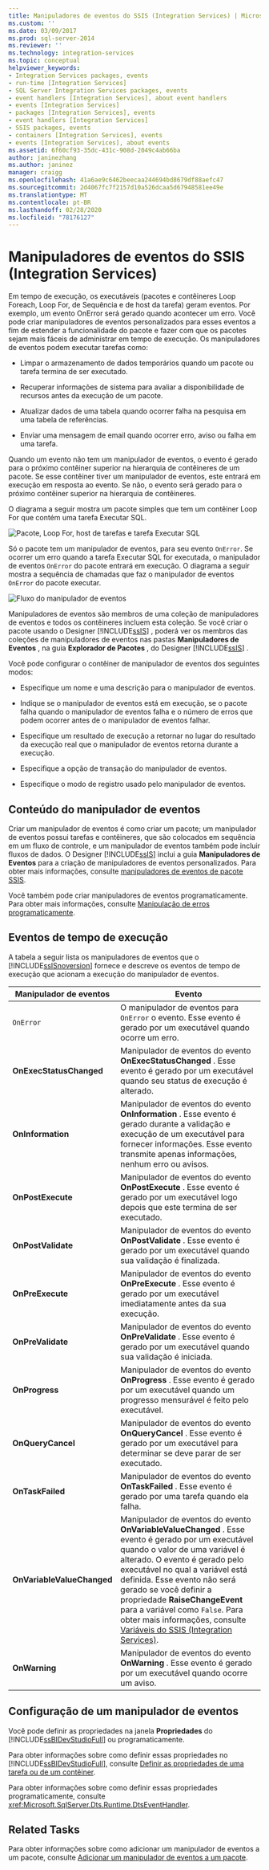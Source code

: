 ```yaml
---
title: Manipuladores de eventos do SSIS (Integration Services) | Microsoft Docs
ms.custom: ''
ms.date: 03/09/2017
ms.prod: sql-server-2014
ms.reviewer: ''
ms.technology: integration-services
ms.topic: conceptual
helpviewer_keywords:
- Integration Services packages, events
- run-time [Integration Services]
- SQL Server Integration Services packages, events
- event handlers [Integration Services], about event handlers
- events [Integration Services]
- packages [Integration Services], events
- event handlers [Integration Services]
- SSIS packages, events
- containers [Integration Services], events
- events [Integration Services], about events
ms.assetid: 6f60cf93-35dc-431c-908d-2049c4ab66ba
author: janinezhang
ms.author: janinez
manager: craigg
ms.openlocfilehash: 41a6ae9c6462beecaa244694bd8679df88aefc47
ms.sourcegitcommit: 2d4067fc7f2157d10a526dcaa5d67948581ee49e
ms.translationtype: MT
ms.contentlocale: pt-BR
ms.lasthandoff: 02/28/2020
ms.locfileid: "78176127"
---
```

# <a name="integration-services-ssis-event-handlers"></a>Manipuladores de eventos do SSIS (Integration Services)
  Em tempo de execução, os executáveis (pacotes e contêineres Loop Foreach, Loop For, de Sequência e de host da tarefa) geram eventos. Por exemplo, um evento OnError será gerado quando acontecer um erro. Você pode criar manipuladores de eventos personalizados para esses eventos a fim de estender a funcionalidade do pacote e fazer com que os pacotes sejam mais fáceis de administrar em tempo de execução. Os manipuladores de eventos podem executar tarefas como:

-   Limpar o armazenamento de dados temporários quando um pacote ou tarefa termina de ser executado.

-   Recuperar informações de sistema para avaliar a disponibilidade de recursos antes da execução de um pacote.

-   Atualizar dados de uma tabela quando ocorrer falha na pesquisa em uma tabela de referências.

-   Enviar uma mensagem de email quando ocorrer erro, aviso ou falha em uma tarefa.

 Quando um evento não tem um manipulador de eventos, o evento é gerado para o próximo contêiner superior na hierarquia de contêineres de um pacote. Se esse contêiner tiver um manipulador de eventos, este entrará em execução em resposta ao evento. Se não, o evento será gerado para o próximo contêiner superior na hierarquia de contêineres.

 O diagrama a seguir mostra um pacote simples que tem um contêiner Loop For que contém uma tarefa Executar SQL.

 ![Pacote, Loop For, host de tarefas e tarefa Executar SQL](media/mw-dts-eventhandlerpkg.gif "Pacote, Loop For, host de tarefas e tarefa Executar SQL")

 Só o pacote tem um manipulador de eventos, para seu evento `OnError`. Se ocorrer um erro quando a tarefa Executar SQL for executada, o manipulador de eventos `OnError` do pacote entrará em execução. O diagrama a seguir mostra a sequência de chamadas que faz o manipulador de eventos `OnError` do pacote executar.

 ![Fluxo do manipulador de eventos](media/mw-dts-eventhandlers.gif "Fluxo do manipulador de eventos")

 Manipuladores de eventos são membros de uma coleção de manipuladores de eventos e todos os contêineres incluem esta coleção. Se você criar o pacote usando o Designer [!INCLUDE[ssIS](../includes/ssis-md.md)] , poderá ver os membros das coleções de manipuladores de eventos nas pastas **Manipuladores de Eventos** , na guia **Explorador de Pacotes** , do Designer [!INCLUDE[ssIS](../includes/ssis-md.md)] .

 Você pode configurar o contêiner de manipulador de eventos dos seguintes modos:

-   Especifique um nome e uma descrição para o manipulador de eventos.

-   Indique se o manipulador de eventos está em execução, se o pacote falha quando o manipulador de eventos falha e o número de erros que podem ocorrer antes de o manipulador de eventos falhar.

-   Especifique um resultado de execução a retornar no lugar do resultado da execução real que o manipulador de eventos retorna durante a execução.

-   Especifique a opção de transação do manipulador de eventos.

-   Especifique o modo de registro usado pelo manipulador de eventos.

## <a name="event-handler-content"></a>Conteúdo do manipulador de eventos
 Criar um manipulador de eventos é como criar um pacote; um manipulador de eventos possui tarefas e contêineres, que são colocados em sequência em um fluxo de controle, e um manipulador de eventos também pode incluir fluxos de dados. O Designer [!INCLUDE[ssIS](../includes/ssis-md.md)] inclui a guia **Manipuladores de Eventos** para a criação de manipuladores de eventos personalizados. Para obter mais informações, consulte [manipuladores de eventos de pacote SSIS](integration-services-ssis-event-handlers.md).

 Você também pode criar manipuladores de eventos programaticamente. Para obter mais informações, consulte [Manipulação de erros programaticamente](building-packages-programmatically/handling-events-programmatically.md).

## <a name="run-time-events"></a>Eventos de tempo de execução
 A tabela a seguir lista os manipuladores de eventos que o [!INCLUDE[ssISnoversion](../includes/ssisnoversion-md.md)] fornece e descreve os eventos de tempo de execução que acionam a execução do manipulador de eventos.

|Manipulador de eventos|Evento|
|-------------------|-----------|
|`OnError`|O manipulador de eventos para `OnError` o evento. Esse evento é gerado por um executável quando ocorre um erro.|
|**OnExecStatusChanged**|Manipulador de eventos do evento **OnExecStatusChanged** . Esse evento é gerado por um executável quando seu status de execução é alterado.|
|**OnInformation**|Manipulador de eventos do evento **OnInformation** . Esse evento é gerado durante a validação e execução de um executável para fornecer informações. Esse evento transmite apenas informações, nenhum erro ou avisos.|
|**OnPostExecute**|Manipulador de eventos do evento **OnPostExecute** . Esse evento é gerado por um executável logo depois que este termina de ser executado.|
|**OnPostValidate**|Manipulador de eventos do evento **OnPostValidate** . Esse evento é gerado por um executável quando sua validação é finalizada.|
|**OnPreExecute**|Manipulador de eventos do evento **OnPreExecute** . Esse evento é gerado por um executável imediatamente antes da sua execução.|
|**OnPreValidate**|Manipulador de eventos do evento **OnPreValidate** . Esse evento é gerado por um executável quando sua validação é iniciada.|
|**OnProgress**|Manipulador de eventos do evento **OnProgress** . Esse evento é gerado por um executável quando um progresso mensurável é feito pelo executável.|
|**OnQueryCancel**|Manipulador de eventos do evento **OnQueryCancel** . Esse evento é gerado por um executável para determinar se deve parar de ser executado.|
|**OnTaskFailed**|Manipulador de eventos do evento **OnTaskFailed** . Esse evento é gerado por uma tarefa quando ela falha.|
|**OnVariableValueChanged**|Manipulador de eventos do evento **OnVariableValueChanged** . Esse evento é gerado por um executável quando o valor de uma variável é alterado. O evento é gerado pelo executável no qual a variável está definida. Esse evento não será gerado se você definir a propriedade **RaiseChangeEvent** para a variável como `False`. Para obter mais informações, consulte [Variáveis do SSIS &#40;Integration Services&#41;](integration-services-ssis-variables.md).|
|**OnWarning**|Manipulador de eventos do evento **OnWarning** . Esse evento é gerado por um executável quando ocorre um aviso.|

## <a name="configuration-of-an-event-handler"></a>Configuração de um manipulador de eventos
 Você pode definir as propriedades na janela **Propriedades** do [!INCLUDE[ssBIDevStudioFull](../includes/ssbidevstudiofull-md.md)] ou programaticamente.

 Para obter informações sobre como definir essas propriedades no [!INCLUDE[ssBIDevStudioFull](../includes/ssbidevstudiofull-md.md)], consulte [Definir as propriedades de uma tarefa ou de um contêiner](../../2014/integration-services/set-the-properties-of-a-task-or-container.md).

 Para obter informações sobre como definir essas propriedades programaticamente, consulte <xref:Microsoft.SqlServer.Dts.Runtime.DtsEventHandler>.

## <a name="related-tasks"></a>Related Tasks
 Para obter informações sobre como adicionar um manipulador de eventos a um pacote, consulte [Adicionar um manipulador de eventos a um pacote](../../2014/integration-services/add-an-event-handler-to-a-package.md).



